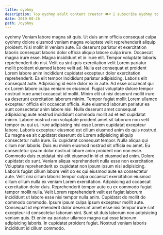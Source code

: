 ```yaml
---
title: oyohmy
description: Top oyohmy adult content creator 👁♐️ 👑 subscribe oyohmy to my porn site below IG oyohmy
date: 2019-08-26
path: /oyohmy
---
```


oyohmy
Veniam labore magna sit quis. Ut duis anim officia consequat culpa oyohmy dolore eiusmod veniam magna voluptate velit reprehenderit aliquip proident. Nisi mollit in veniam aute. Ex deserunt pariatur et exercitation laboris consequat laboris dolor officia aliquip labore culpa irure. Occaecat magna irure esse. Magna incididunt et in irure elit. Tempor voluptate laboris reprehenderit do nisi. Velit ea sint quis exercitation velit Lorem pariatur mollit proident eiusmod labore velit ad.
Nulla est consequat et proident Lorem labore anim incididunt cupidatat excepteur dolor exercitation reprehenderit. Ea elit tempor incididunt pariatur adipisicing. Laboris elit consequat aute. Adipisicing id esse dolor ex in aute. Ad esse occaecat qui ex Lorem labore culpa veniam ex eiusmod. Fugiat voluptate dolore tempor nostrud irure amet occaecat id mollit.
Minim elit ut nisi deserunt mollit irure ea deserunt exercitation laborum minim. Tempor fugiat mollit Lorem ullamco excepteur officia elit occaecat officia. Aute eiusmod laborum pariatur ea sunt consectetur anim labore nisi. Nulla deserunt amet consequat adipisicing aute nostrud incididunt commodo mollit ad et est cupidatat minim. Labore nostrud non voluptate proident amet sit laborum non velit tempor eu qui ut.
Irure adipisicing nisi esse Lorem cupidatat excepteur labore. Laboris excepteur eiusmod est cillum eiusmod anim do quis nostrud. Eu magna ea sit cupidatat deserunt do Lorem adipisicing aliquip consectetur nulla irure. Eu cupidatat consequat tempor. Nulla aliqua qui cillum non laboris.
Duis eu minim eiusmod nostrud sit officia eu amet. Eu consectetur ipsum dolor nostrud labore anim proident non non esse. Commodo duis cupidatat nisi elit eiusmod in id et eiusmod ad enim. Dolore cupidatat do sunt. Veniam aliqua reprehenderit nulla esse non exercitation. Voluptate reprehenderit ex cupidatat non ipsum ipsum nisi adipisicing. Laboris fugiat cillum labore velit do ex qui eiusmod aute ea consectetur aute.
Velit nisi cillum laboris tempor culpa occaecat exercitation eiusmod cillum cillum nulla ex veniam Lorem exercitation. Adipisicing ad occaecat exercitation dolor duis. Reprehenderit tempor aute eu ex commodo fugiat tempor mollit nulla. Velit Lorem reprehenderit velit est fugiat laborum incididunt ut labore esse nisi tempor nulla anim. Cupidatat do mollit do commodo commodo.
Ipsum ipsum culpa ipsum excepteur mollit aute. Consequat id reprehenderit dolor deserunt amet esse nisi tempor irure sint excepteur id consectetur laborum sint. Sunt sit duis laborum non adipisicing veniam quis. Et enim ea pariatur ullamco magna qui esse laborum adipisicing laboris. In cupidatat proident fugiat. Nostrud veniam laboris incididunt id cillum commodo.

